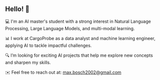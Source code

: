 ## Hello! 👋
💻 I'm an AI master's student with a strong interest in Natural Language Processing, Large Language Models, and multi-modal learning.

📊 I work at CargoProbe as a data analyst and machine learning engineer, applying AI to tackle impactful challenges.

🔍 I’m looking for exciting AI projects that help me explore new concepts and sharpen my skills.

✉️ Feel free to reach out at: max.bosch2002@gmail.com

<!--
**MaxBosch260/MaxBosch260** is a ✨ _special_ ✨ repository because its `README.md` (this file) appears on your GitHub profile.

Here are some ideas to get you started:

- 🔭 I’m currently working on ...
- 🌱 I’m currently learning ...
- 👯 I’m looking to collaborate on ...
- 🤔 I’m looking for help with ...
- 💬 Ask me about ...
- 📫 How to reach me: ...
- 😄 Pronouns: ...
- ⚡ Fun fact: ...
-->
